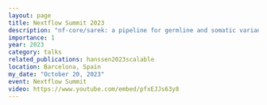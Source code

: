 ```yaml
---
layout: page
title: Nextflow Summit 2023
description: "nf-core/sarek: a pipeline for germline and somatic variant calling"
importance: 1
year: 2023
category: talks
related_publications: hanssen2023scalable
location: Barcelona, Spain
my_date: "October 20, 2023"
event: Nextflow Summit
video: https://www.youtube.com/embed/pfxEJJs63y8
---
```

